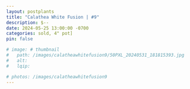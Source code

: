 ```yaml
---
layout: postplants
title: "Calathea White Fusion | #9"
description: $--
date: 2024-05-25 13:00:00 -0700
categories: sold, 4" pot]
pin: false

# image: # thumbnail
#   path: /images/calatheawhitefusion9/50PXL_20240531_181815393.jpg
#   alt:
#   lqip:

# photos: /images/calatheawhitefusion9
---
```

